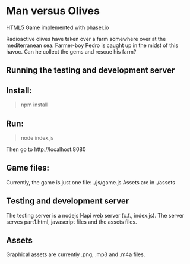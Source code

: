 # Man versus Olives
HTML5 Game implemented with phaser.io

Radioactive olives have taken over a farm somewhere over at the mediterranean sea. Farmer-boy Pedro is caught up in the midst of this havoc. Can he collect the gems and rescue his farm?

## Running the testing and development server
## Install:
> npm install

## Run:
> node index.js

Then go to http://localhost:8080

## Game files:

Currently, the game is just one file: ./js/game.js
Assets are in ./assets

## Testing and development server

The testing server is a nodejs Hapi web server (c.f., index.js). The server serves part1.html, javascript files and the assets files.

## Assets

Graphical assets are currently .png, .mp3 and .m4a files.


